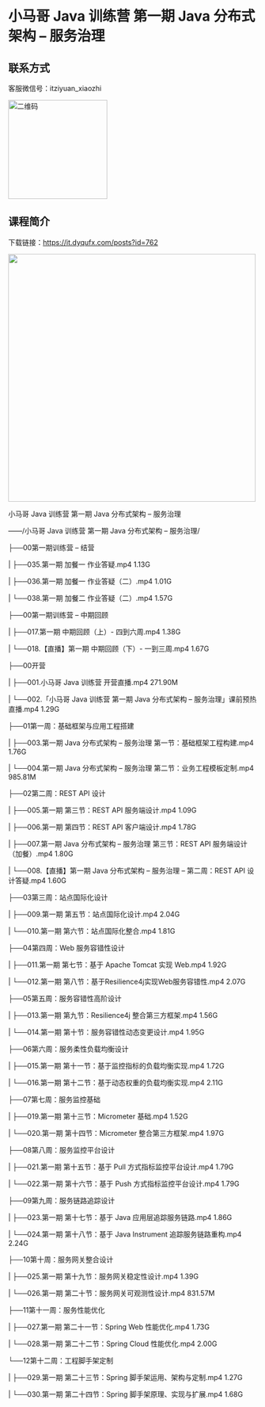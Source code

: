 # 小马哥 Java 训练营 第一期 Java 分布式架构 &#8211; 服务治理

## 联系方式

客服微信号：itziyuan_xiaozhi

<img src="https://ziyuanyun.oss-cn-guangzhou.aliyuncs.com/common/20240614073449/666b82192834a.jpg" width="200" height="200" alt="二维码">

## 课程简介

下载链接：https://it.dyqufx.com/posts?id=762

<img src="https://ziyuanyun.oss-cn-guangzhou.aliyuncs.com/yun/20240515152300/664462d4d4357.jpg" width="500" alt="">

  小马哥 Java 训练营 第一期 Java 分布式架构 &#8211; 服务治理



 ——/小马哥 Java 训练营 第一期 Java 分布式架构 &#8211; 服务治理/

 ├──00第一期训练营 &#8211; 结营

 | ├──035.第一期 加餐一 作业答疑.mp4 1.13G

 | ├──036.第一期 加餐一 作业答疑（二）.mp4 1.01G

 | └──038.第一期 加餐二 作业答疑（二）.mp4 1.57G

 ├──00第一期训练营 &#8211; 中期回顾

 | ├──017.第一期 中期回顾（上）- 四到六周.mp4 1.38G

 | └──018.【直播】第一期 中期回顾（下）- 一到三周.mp4 1.67G

 ├──00开营

 | ├──001.小马哥 Java 训练营 开营直播.mp4 271.90M

 | └──002.「小马哥 Java 训练营 第一期 Java 分布式架构 &#8211; 服务治理」课前预热直播.mp4 1.29G

 ├──01第一周：基础框架与应用工程搭建

 | ├──003.第一期 Java 分布式架构 &#8211; 服务治理 第一节：基础框架工程构建.mp4 1.76G

 | └──004.第一期 Java 分布式架构 &#8211; 服务治理 第二节：业务工程模板定制.mp4 985.81M

 ├──02第⼆周：REST API 设计

 | ├──005.第一期 第三节：REST API 服务端设计.mp4 1.09G

 | ├──006.第一期 第四节：REST API 客户端设计.mp4 1.78G

 | ├──007.第一期 Java 分布式架构 &#8211; 服务治理 第三节：REST API 服务端设计（加餐）.mp4 1.80G

 | └──008.【直播】第一期 Java 分布式架构 &#8211; 服务治理 &#8211; 第二周：REST API 设计答疑.mp4 1.60G

 ├──03第三周：站点国际化设计

 | ├──009.第一期 第五节：站点国际化设计.mp4 2.04G

 | └──010.第一期 第六节：站点国际化整合.mp4 1.81G

 ├──04第四周：Web 服务容错性设计

 | ├──011.第一期 第七节：基于 Apache Tomcat 实现 Web.mp4 1.92G

 | └──012.第一期 第八节：基于Resilience4j实现Web服务容错性.mp4 2.07G

 ├──05第五周：服务容错性⾼阶设计

 | ├──013.第一期 第九节：Resilience4j 整合第三方框架.mp4 1.56G

 | └──014.第一期 第十节：服务容错性动态变更设计.mp4 1.95G

 ├──06第六周：服务柔性负载均衡设计

 | ├──015.第一期 第十一节：基于监控指标的负载均衡实现.mp4 1.72G

 | └──016.第一期 第十二节：基于动态权重的负载均衡实现.mp4 2.11G

 ├──07第七周：服务监控基础

 | ├──019.第一期 第十三节：Micrometer 基础.mp4 1.52G

 | └──020.第一期 第十四节：Micrometer 整合第三方框架.mp4 1.97G

 ├──08第⼋周：服务监控平台设计

 | ├──021.第一期 第十五节：基于 Pull 方式指标监控平台设计.mp4 1.79G

 | └──022.第一期 第十六节：基于 Push 方式指标监控平台设计.mp4 1.79G

 ├──09第九周：服务链路追踪设计

 | ├──023.第一期 第十七节：基于 Java 应用层追踪服务链路.mp4 1.86G

 | └──024.第一期 第十八节：基于 Java Instrument 追踪服务链路重构.mp4 2.24G

 ├──10第⼗周：服务⽹关整合设计

 | ├──025.第一期 第十九节：服务网关稳定性设计.mp4 1.39G

 | └──026.第一期 第二十节：服务网关可观测性设计.mp4 831.57M

 ├──11第⼗⼀周：服务性能优化

 | ├──027.第一期 第二十一节：Spring Web 性能优化.mp4 1.73G

 | └──028.第一期 第二十二节：Spring Cloud 性能优化.mp4 2.00G

 └──12第⼗⼆周：⼯程脚⼿架定制

 | ├──029.第一期 第二十三节：Spring 脚手架运用、架构与定制.mp4 1.27G

 | └──030.第一期 第二十四节：Spring 脚手架原理、实现与扩展.mp4 1.68G

  